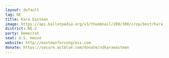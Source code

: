 ```yaml
---
layout: default
tag: NE
title: Kara Eastman
image: https://api.ballotpedia.org/v3/thumbnail/200/300/crop/best/Kara_Eastman.jpg
district: NE-2
party: Democrat
seat: U.S. House 
website: http://eastmanforcongress.com
donate: https://secure.actblue.com/donate/sdkaraeastman
---
```

